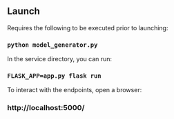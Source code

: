 ## Launch

Requires the following to be executed prior to launching:
### `python model_generator.py`

In the service directory, you can run:
### `FLASK_APP=app.py flask run`

To interact with  the endpoints, open a browser:
###  http://localhost:5000/